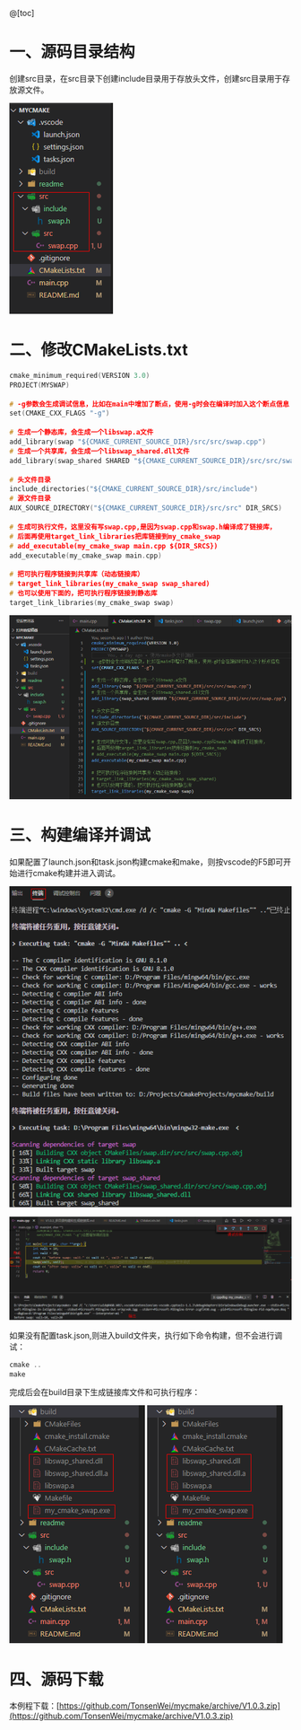 @[toc]

# 一、源码目录结构

创建src目录，在src目录下创建include目录用于存放头文件，创建src目录用于存放源文件。

![目录结构](https://github.com/TonsenWei/mycmake/raw/master/readme/images/V103/01_dirs.png)


# 二、修改CMakeLists.txt

```c
cmake_minimum_required(VERSION 3.0)
PROJECT(MYSWAP)

# -g参数会生成调试信息，比如在main中增加了断点，使用-g时会在编译时加入这个断点信息
set(CMAKE_CXX_FLAGS "-g")

# 生成一个静态库，会生成一个libswap.a文件
add_library(swap "${CMAKE_CURRENT_SOURCE_DIR}/src/src/swap.cpp")
# 生成一个共享库，会生成一个libswap_shared.dll文件
add_library(swap_shared SHARED "${CMAKE_CURRENT_SOURCE_DIR}/src/src/swap.cpp")

# 头文件目录
include_directories("${CMAKE_CURRENT_SOURCE_DIR}/src/include")
# 源文件目录
AUX_SOURCE_DIRECTORY("${CMAKE_CURRENT_SOURCE_DIR}/src/src" DIR_SRCS)

# 生成可执行文件，这里没有写swap.cpp,是因为swap.cpp和swap.h编译成了链接库，
# 后面再使用target_link_libraries把库链接到my_cmake_swap
# add_executable(my_cmake_swap main.cpp ${DIR_SRCS})
add_executable(my_cmake_swap main.cpp)

# 把可执行程序链接到共享库（动态链接库）
# target_link_libraries(my_cmake_swap swap_shared)
# 也可以使用下面的，把可执行程序链接到静态库
target_link_libraries(my_cmake_swap swap)
```

![CMakeLists.txt修改](https://github.com/TonsenWei/mycmake/raw/master/readme/images/V103/02_cmakelist.png)


# 三、构建编译并调试

如果配置了launch.json和task.json构建cmake和make，则按vscode的F5即可开始进行cmake构建并进入调试。

![F5cmake_and_make](https://github.com/TonsenWei/mycmake/raw/master/readme/images/V103/03_cmake_make.png)



![debug](https://github.com/TonsenWei/mycmake/raw/master/readme/images/V103/04_debug.png)


如果没有配置task.json,则进入build文件夹，执行如下命令构建，但不会进行调试：

```c
cmake ..
make 
```

完成后会在build目录下生成链接库文件和可执行程序：

![libs](images/V103/05_libs.png)
![libs](https://github.com/TonsenWei/mycmake/raw/master/readme/images/V103/05_libs.png)


# 四、源码下载

本例程下载：[https://github.com/TonsenWei/mycmake/archive/V1.0.3.zip](https://github.com/TonsenWei/mycmake/archive/V1.0.3.zip)